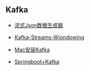 ## Kafka

- [流式Json数据生成器](./流式Json数据生成器.md)

- [Kafka-Streams-Wiondowing](./Kafka-Streams-Wiondowing.md)

- [Mac安装Kafka](./Mac安装Kafka.md)

- [Springboot+Kafka](./Springboot+Kafka.md)